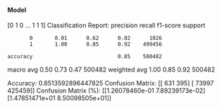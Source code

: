 #### Model
[0 1 0 ... 1 1 1]
Classification Report:
              precision    recall  f1-score   support

           0       0.01      0.62      0.02      1026
           1       1.00      0.85      0.92    499456

    accuracy                           0.85    500482
   macro avg       0.50      0.73      0.47    500482
weighted avg       1.00      0.85      0.92    500482

Accuracy: 0.8513592896447825
Confusion Matrix:
[[   631    395]
 [ 73997 425459]]
Confusion Matrix (%):
[[1.26078460e-01 7.89239173e-02]
 [1.47851471e+01 8.50098505e+01]]
